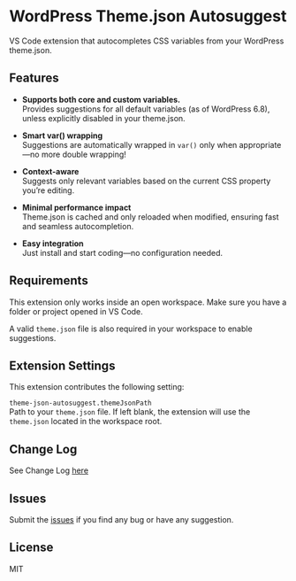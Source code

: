 # WordPress Theme.json Autosuggest

VS Code extension that autocompletes CSS variables from your WordPress theme.json.

## Features

-   <B>Supports both core and custom variables.</b><br>
    Provides suggestions for all default variables (as of WordPress 6.8), unless explicitly disabled in your theme.json.

-   <b>Smart var() wrapping</b><br>
    Suggestions are automatically wrapped in `var()` only when appropriate—no more double wrapping!

-   <b>Context-aware</b><br>
    Suggests only relevant variables based on the current CSS property you’re editing.

-   <b>Minimal performance impact</b><br>
    Theme.json is cached and only reloaded when modified, ensuring fast and seamless autocompletion.

-   <b>Easy integration</b><br>
    Just install and start coding—no configuration needed.

## Requirements

This extension only works inside an open workspace. Make sure you have a folder or project opened in VS Code.

A valid `theme.json` file is also required in your workspace to enable suggestions.

## Extension Settings

This extension contributes the following setting:

`theme-json-autosuggest.themeJsonPath` <br>
Path to your `theme.json` file. If left blank, the extension will use the `theme.json` located in the workspace root.

## Change Log

See Change Log [here](CHANGELOG.md)

## Issues

Submit the [issues](https://github.com/rasande/vscode-theme-json-autosuggest/issues) if you find any bug or have any suggestion.

## License

MIT
